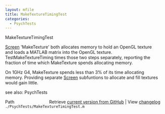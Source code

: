 ```yaml
---
layout: mfile
title: MakeTextureTimingTest
categories:
  - PsychTests
---
```


MakeTextureTimingTest

[Screen](/docs/Screen) 'MakeTexture' both allocates memory to hold an OpenGL texture and
loads a MATLAB matrix into the OpenGL texture. TestMakeTextureTiming
times those two steps separately, reporting the fraction of time which
MakeTexture spends allocating memory.

On 1GHz G4, MakeTexture spends less than 3% of its time allocating memory.
Providing separate [Screen](/docs/Screen) subfuntions to allocate and fill textures would
gain little.

see also: PsychTests


<div class="code_header" style="text-align:right;">
  <span style="float:left;">Path&nbsp;&nbsp;</span> <span class="counter">Retrieve <a href=
  "https://raw.github.com/Psychtoolbox-3/Psychtoolbox-3/beta/./PsychTests/MakeTextureTimingTest.m">current version from GitHub</a> | View <a href=
  "https://github.com/Psychtoolbox-3/Psychtoolbox-3/commits/beta/./PsychTests/MakeTextureTimingTest.m">changelog</a></span>
</div>
<div class="code">
  <code>./PsychTests/MakeTextureTimingTest.m</code>
</div>
